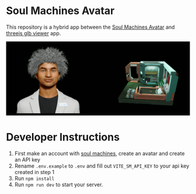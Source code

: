 # Soul Machines Avatar
This repository is a hybrid app between the [Soul Machines Avatar](https://github.com/Hal51AI/SoulMachinesAvatar) and [threejs glb viewer](https://github.com/Hal51AI/three-gltf-viewer) app.

![assets](./assets/ui.png)

# Developer Instructions
1. First make an account with [soul machines](https://www.soulmachines.com/), create an avatar and create an API key
2. Rename `.env.example` to `.env` and fill out `VITE_SM_API_KEY` to your api key created in step 1
3. Run `npm install`
4. Run `npm run dev` to start your server.